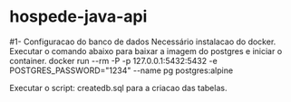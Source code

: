 # hospede-java-api
 

#1- Configuracao do banco de dados
Necessário instalacao do docker.
Executar o comando abaixo para baixar a imagem do postgres e iniciar o container.
docker run --rm -P -p 127.0.0.1:5432:5432 -e POSTGRES_PASSWORD="1234" --name pg postgres:alpine

Executar o script: createdb.sql para a criacao das tabelas.
